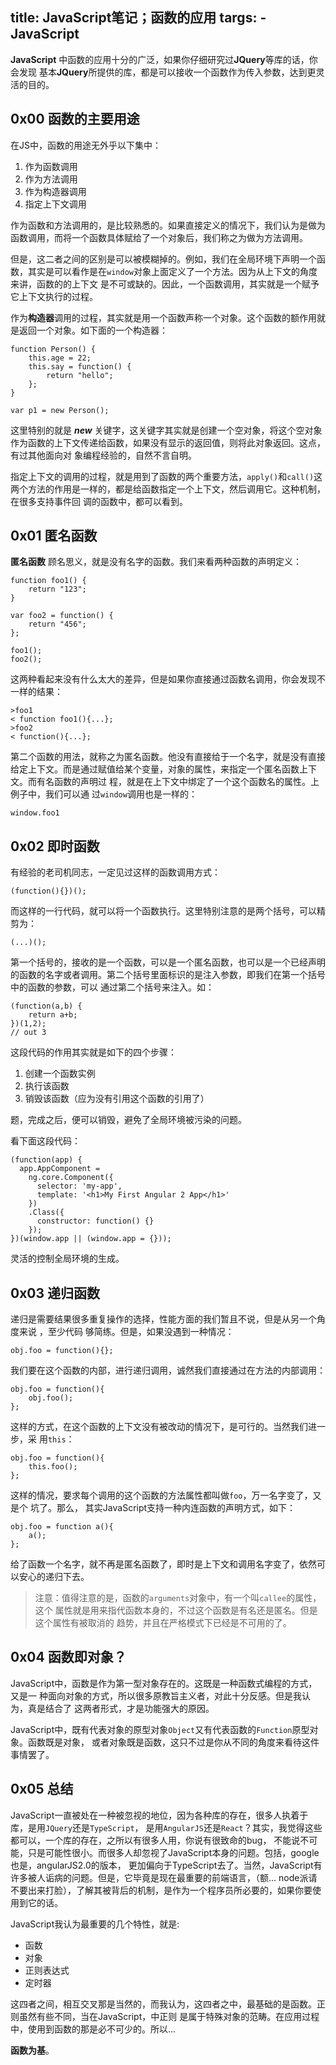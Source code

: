 title: JavaScript笔记；函数的应用
targs:
    - JavaScript
---

**JavaScript** 中函数的应用十分的广泛，如果你仔细研究过**JQuery**等库的话，你会发现
基本**JQuery**所提供的库，都是可以接收一个函数作为传入参数，达到更灵活的目的。

## 0x00 函数的主要用途
在JS中，函数的用途无外乎以下集中：

1. 作为函数调用
2. 作为方法调用
3. 作为构造器调用
4. 指定上下文调用

作为函数和方法调用的，是比较熟悉的。如果直接定义的情况下，我们认为是做为函数调用，而将一个函数具体赋给了一个对象后，我们称之为做为方法调用。

但是，这二者之间的区别是可以被模糊掉的。例如，我们在全局环境下声明一个函数，其实是可以看作是在`window`对象上面定义了一个方法。因为从上下文的角度来讲，函数的的上下文
是不可或缺的。因此，一个函数调用，其实就是一个赋予它上下文执行的过程。

作为**构造器**调用的过程，其实就是用一个函数声称一个对象。这个函数的额作用就是返回一个对象。如下面的一个构造器：
```
function Person() {
    this.age = 22;
    this.say = function() {
        return "hello";
    };
}

var p1 = new Person();
```
这里特别的就是 ***new*** 关键字，这关键字其实就是创建一个空对象，将这个空对象作为函数的上下文传递给函数，如果没有显示的返回值，则将此对象返回。这点，有过其他面向对
象编程经验的，自然不言自明。

指定上下文的调用的过程，就是用到了函数的两个重要方法，`apply()`和`call()`这两个方法的作用是一样的，都是给函数指定一个上下文，然后调用它。这种机制，在很多支持事件回
调的函数中，都可以看到。

## 0x01 匿名函数
**匿名函数** 顾名思义，就是没有名字的函数。我们来看两种函数的声明定义：
```
function foo1() {
    return "123";
}

var foo2 = function() {
    return "456";
};

foo1();
foo2();
```
这两种看起来没有什么太大的差异，但是如果你直接通过函数名调用，你会发现不一样的结果：
```
>foo1
< function foo1(){...};
>foo2
< function(){...};
```
第二个函数的用法，就称之为匿名函数。他没有直接给于一个名字，就是没有直接给定上下文。而是通过赋值给某个变量，对象的属性，来指定一个匿名函数上下文。而有名函数的声明过
程，就是在上下文中绑定了一个这个函数名的属性。上例子中，我们可以通
过`window`调用也是一样的：
```
window.foo1
```

## 0x02 即时函数
有经验的老司机同志，一定见过这样的函数调用方式：
```
(function(){})();
```
而这样的一行代码，就可以将一个函数执行。这里特别注意的是两个括号，可以精剪为：
```
(...)();
```
第一个括号的，接收的是一个函数，可以是一个匿名函数，也可以是一个已经声明的函数的名字或者调用。第二个括号里面标识的是注入参数，即我们在第一个括号中的函数的参数，可以
通过第二个括号来注入。如：
```
(function(a,b) {
    return a+b;
})(1,2);
// out 3
```
这段代码的作用其实就是如下的四个步骤：
1. 创建一个函数实例
2. 执行该函数
3. 销毁该函数（应为没有引用这个函数的引用了）


题，完成之后，便可以销毁，避免了全局环境被污染的问题。

看下面这段代码：
```
(function(app) {
  app.AppComponent =
    ng.core.Component({
      selector: 'my-app',
      template: '<h1>My First Angular 2 App</h1>'
    })
    .Class({
      constructor: function() {}
    });
})(window.app || (window.app = {}));
```

灵活的控制全局环境的生成。


## 0x03 递归函数
递归是需要结果很多重复操作的选择，性能方面的我们暂且不说，但是从另一个角度来说
，至少代码
够简练。但是，如果没遇到一种情况：
```
obj.foo = function(){};
```
我们要在这个函数的内部，进行递归调用，诚然我们直接通过在方法的内部调用：
```
obj.foo = function(){
    obj.foo();
};
```
这样的方式，在这个函数的上下文没有被改动的情况下，是可行的。当然我们进一步，采
用`this`：
```
obj.foo = function(){
    this.foo();
};
```
这样的情况，要求每个调用的这个函数的方法属性都叫做`foo`，万一名字变了，又是个
坑了。那么，
其实JavaScript支持一种内连函数的声明方式，如下：
```
obj.foo = function a(){
    a();
};
```
给了函数一个名字，就不再是匿名函数了，即时是上下文和调用名字变了，依然可以安心的递归下去。

> 注意：值得注意的是，函数的`arguments`对象中，有一个叫`callee`的属性，这个
>属性就是用来指代函数本身的，不过这个函数是有名还是匿名。但是这个属性有被取消的
>趋势，并且在严格模式下已经是不可用的了。

## 0x04 函数即对象？
JavaScript中，函数是作为第一型对象存在的。这既是一种函数式编程的方式，又是一
种面向对象的方式，所以很多原教旨主义者，对此十分反感。但是我认为，真是结合了
这两者形式，才是功能强大的原因。

JavaScript中，既有代表对象的原型对象`Object`又有代表函数的`Function`原型对象。函数既是对象，
或者对象既是函数，这只不过是你从不同的角度来看待这件事情罢了。

## 0x05 总结

JavaScript一直被处在一种被忽视的地位，因为各种库的存在，很多人执着于库，是用`JQuery`还是`TypeScript`，
是用`AngularJS`还是`React`？其实，我觉得这些都可以，一个库的存在，之所以有很多人用，你说有很致命的bug，
不能说不可能，只是可能性很小。而很多人却忽视了JavaScript本身的问题。包括，google也是，angularJS2.0的版本，
更加偏向于TypeScript去了。当然，JavaScript有许多被人诟病的问题。但是，它毕竟是现在最重要的前端语言，（额...
node派请不要出来打脸），了解其被背后的机制，是作为一个程序员所必要的，如果你要使用到它的话。

JavaScript我认为最重要的几个特性，就是:
+ 函数
+ 对象
+ 正则表达式
+ 定时器

这四者之间，相互交叉那是当然的，而我认为，这四者之中，最基础的是函数。正则虽然有些不同，当在JavaScript，中正则
是属于特殊对象的范畴。在应用过程中，使用到函数的那是必不可少的。所以...

**函数为基**。
